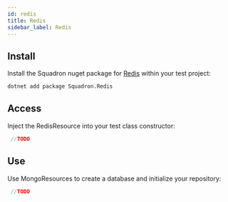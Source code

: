```yaml
---
id: redis
title: Redis
sidebar_label: Redis
---
```


## Install

Install the Squadron nuget package for [Redis](https://redis.io/) within your test project:

```bash
dotnet add package Squadron.Redis
```

## Access

Inject the RedisResource into your test class constructor:

```csharp
 //TODO
```

## Use

Use MongoResources to create a database and initialize your repository:

```csharp
 //TODO
```
